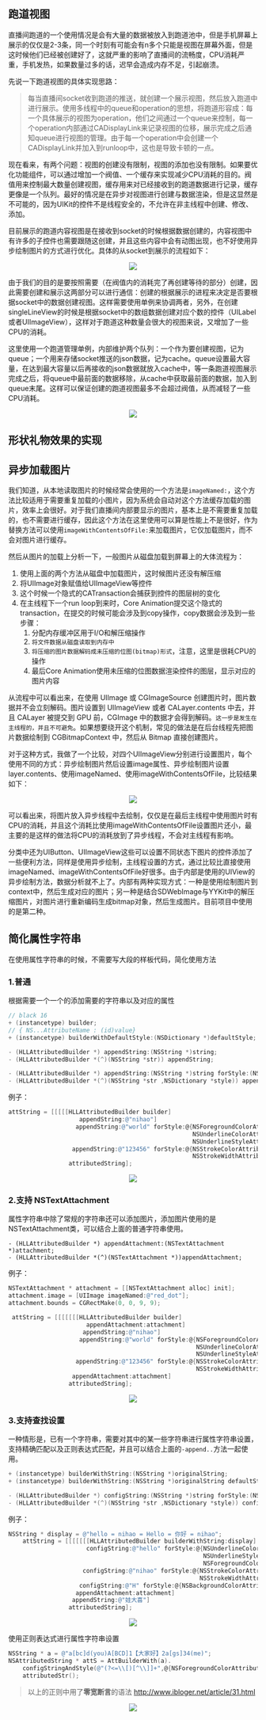 
## 跑道视图

直播间跑道的一个使用情况是会有大量的数据被放入到跑道池中，但是手机屏幕上展示的仅仅是2-3条，同一个时刻有可能会有n多个只能是视图在屏幕外面，但是这时候他们已经被创建好了，这就严重的影响了直播间的流畅度，CPU消耗严重，手机发热，如果数量过多的话，迟早会造成内存不足，引起崩溃。

先说一下跑道视图的具体实现思路：

> 每当直播间socket收到跑道的推送，就创建一个展示视图，然后放入跑道中进行展示。使用多线程中的queue和operation的思想，将跑道形容成：每一个具体展示的视图为operation，他们之间通过一个queue来控制，每一个operation内部通过CADisplayLink来记录视图的位移，展示完成之后通知queue进行视图的管理。由于每一个operation中会创建一个CADisplayLink并加入到runloop中，这也是导致卡顿的一点。

现在看来，有两个问题：视图的创建没有限制，视图的添加也没有限制。如果要优化功能组件，可以通过增加一个阀值、一个缓存来实现减少CPU消耗的目的。阀值用来控制最大数量创建视图，缓存用来对已经接收到的跑道数据进行记录，缓存更像是一个队列。最好的情况是在异步对视图进行创建与数据渲染，但是这显然是不可能的，因为UIKit的控件不是线程安全的，不允许在非主线程中创建、修改、添加。

目前展示的跑道内容视图是在接收到socket的时候根据数据创建的，内容视图中有许多的子控件也需要跟随这创建，并且这些内容中会有动图出现，也不好使用异步绘制图片的方式进行优化。具体的从socket到展示的流程如下：

<p align="center">
  <img src="https://github.com/Yrocky/Weather_App/blob/master/img/optimize_render_runway.png?raw=true"  align="center">

</p>

由于我们的目的是要按照需要（在阀值内的消耗完了再创建等待的部分）创建，因此需要创建和展示这两部分可以进行通信：创建的根据展示的进程来决定是否要根据socket中的数据创建视图。这样需要使用单例来协调两者，另外，在创建singleLineView的时候是根据socket中的数组数据创建对应个数的控件（UILabel或者UIImageView），这样对于跑道这种数量会很大的视图来说，又增加了一些CPU的消耗。

这里使用一个跑道管理单例，内部维护两个队列：一个作为要创建视图，记为queue；一个用来存储socket推送的json数据，记为cache。queue设置最大容量，在达到最大容量以后再接收的json数据就放入cache中，等一条跑道视图展示完成之后，将queue中最前面的数据移除，从cache中获取最前面的数据，加入到queue末尾。这样可以保证创建的跑道视图最多不会超过阀值，从而减轻了一些CPU消耗。

<p align="center">
  <img src="https://github.com/Yrocky/Weather_App/blob/master/img/optimize_runway_manager.png?raw=true"  align="center">

</p>



## 形状礼物效果的实现



## 异步加载图片

我们知道，从本地读取图片的时候经常会使用的一个方法是`imageNamed:`，这个方法比较适用于需要重复加载的小图片，因为系统会自动对这个方法缓存加载的图片，效率上会很好。对于我们直播间内部要显示的图片，基本上是不需要重复加载的，也不需要进行缓存，因此这个方法在这里使用可以算是性能上不是很好，作为替换方法可以使用`imageWithContentsOfFile:`来加载图片，它仅加载图片，而不会对图片进行缓存。

然后从图片的加载上分析一下，一般图片从磁盘加载到屏幕上的大体流程为：

1. 使用上面的两个方法从磁盘中加载图片，这时候图片还没有解压缩
2. 将UIImage对象赋值给UIImageView等控件
3. 这个时候一个隐式的CATransaction会捕获到控件的图层树的变化
4. 在主线程下一个run loop到来时，Core Animation提交这个隐式的transaction，在提交的时候可能会涉及到copy操作，copy数据会涉及到一些步骤：
   1. 分配内存缓冲区用于I/O和解压缩操作
   2. `将文件数据从磁盘读取到内存中`
   3. `将压缩的图片数据解码成未压缩的位图(bitmap)形式`，注意，这里是很耗CPU的操作
   4. 最后Core Animation使用未压缩的位图数据渲染控件的图层，显示对应的图片内容

从流程中可以看出来，在使用 UIImage 或 CGImageSource 创建图片时，图片数据并不会立刻解码。图片设置到 UIImageView 或者 CALayer.contents 中去，并且 CALayer 被提交到 GPU 前，CGImage 中的数据才会得到解码。`这一步是发生在主线程的，并且不可避免`。如果想要绕开这个机制，常见的做法是在后台线程先把图片数据绘制到 CGBitmapContext 中，然后从 Bitmap 直接创建图片。

对于这种方式，我做了一个比较，对四个UIImageView分别进行设置图片，每个使用不同的方式：异步绘制图片然后设置image属性、异步绘制图片设置layer.contents、使用imageNamed、使用imageWithContentsOfFile，比较结果如下：

<p align="center">
  <img src="https://github.com/Yrocky/Weather_App/blob/master/img/optimize_load_image.png?raw=true"  align="center">

</p>

可以看出来，将图片放入异步线程中去绘制，仅仅是在最后主线程中使用图片时有CPU的消耗，并且这个消耗比使用imageWithContentsOfFile设置图片还小，最主要的是这样的做法将CPU的消耗放到了异步线程，不会对主线程有影响。

分类中还为UIButton、UIImageView这些可以设置不同状态下图片的控件添加了一些便利方法，同样是使用异步绘制，主线程设置的方式，通过比较比直接使用imageNamed、imageWithContentsOfFile好很多。由于内部是使用的UIView的异步绘制方法，数据分析就不上了。内部有两种实现方式：一种是使用绘制图片到context中，然后生成对应的图片；另一种是结合SDWebImage与YYKit中的解压缩图片，对图片进行重新编码生成bitmap对象，然后生成图片。目前项目中使用的是第二种。



## 简化属性字符串

在使用属性字符串的时候，不需要写大段的样板代码，简化使用方法


### 1.普通

根据需要一个一个的添加需要的字符串以及对应的属性

```objective-c
// black 16
+ (instancetype) builder;
// { NS...AttributeName : (id)value}
+ (instancetype) builderWithDefaultStyle:(NSDictionary *)defaultStyle;

- (HLLAttributedBuilder *) appendString:(NSString *)string;
- (HLLAttributedBuilder *(^)(NSString *str)) appendString;

- (HLLAttributedBuilder *) appendString:(NSString *)string forStyle:(NSDictionary *)style;
- (HLLAttributedBuilder *(^)(NSString *str ,NSDictionary *style)) appendStringAndStyle;
```

例子：

```objective-c
attString = [[[[[HLLAttributedBuilder builder]
                    appendString:@"nihao"]
                   appendString:@"world" forStyle:@{NSForegroundColorAttributeName:[UIColor greenColor],
                                                    NSUnderlineColorAttributeName:[UIColor orangeColor],
                                                    NSUnderlineStyleAttributeName:@1}]
                  appendString:@"123456" forStyle:@{NSStrokeColorAttributeName:[UIColor redColor],
                                                    NSStrokeWidthAttributeName:@1}]
                 attributedString];
```
<p align="center">
  <img src="https://github.com/Yrocky/Weather_App/blob/master/img/normal.png?raw=true"  align="center">
</p>


### 2.支持 NSTextAttachment

属性字符串中除了常规的字符串还可以添加图片，添加图片使用的是NSTextAttachment类，可以结合上面的普通字符串使用。

```
- (HLLAttributedBuilder *) appendAttachment:(NSTextAttachment *)attachment;
- (HLLAttributedBuilder *(^)(NSTextAttachment *))appendAttachment;
```

例子：

```objective-c
NSTextAttachment * attachment = [[NSTextAttachment alloc] init];
attachment.image = [UIImage imageNamed:@"red_dot"];
attachment.bounds = CGRectMake(0, 0, 9, 9);

 attString = [[[[[[[HLLAttributedBuilder builder]
                      appendAttachment:attachment]
                     appendString:@"nihao"]
                    appendString:@"world" forStyle:@{NSForegroundColorAttributeName:[UIColor greenColor],
                                                     NSUnderlineColorAttributeName:[UIColor orangeColor],
                                                     NSUnderlineStyleAttributeName:@1}]
                   appendString:@"123456" forStyle:@{NSStrokeColorAttributeName:[UIColor redColor],
                                                     NSStrokeWidthAttributeName:@1}]
                  appendAttachment:attachment]
                 attributedString];
```

<p align="center">
  <img src="https://github.com/Yrocky/Weather_App/blob/master/img/attachment.png?raw=true"  align="center">
</p>


### 3.支持查找设置

一种情形是，已有一个字符串，需要对其中的某一些字符串进行属性字符串设置，支持精确匹配以及正则表达式匹配，并且可以结合上面的`-append..`方法一起使用。


```objective-c
+ (instancetype) builderWithString:(NSString *)originalString;
+ (instancetype) builderWithString:(NSString *)originalString defaultStyle:(NSDictionary *)defaultStyle;

- (HLLAttributedBuilder *) configString:(NSString *)string forStyle:(NSDictionary *)style;
- (HLLAttributedBuilder *(^)(NSString *str ,NSDictionary *style)) configStringAndStyle;
```

例子：

```objective-c
NSString * display = @"hello = nihao = Hello = 你好 = nihao";
    attString = [[[[[[[HLLAttributedBuilder builderWithString:display]
                      configString:@"hello" forStyle:@{NSUnderlineColorAttributeName:[UIColor redColor],
                                                       NSUnderlineStyleAttributeName:@1,
                                                       NSForegroundColorAttributeName:[UIColor orangeColor]}]
                     configString:@"nihao" forStyle:@{NSStrokeColorAttributeName:[UIColor redColor],
                                                      NSStrokeWidthAttributeName:@1}]
                    configString:@"H" forStyle:@{NSBackgroundColorAttributeName:[UIColor greenColor]}]
                   appendAttachment:attachment]
                  appendString:@"娃大喜"]
                 attributedString];
```

<p align="center">
  <img src="https://github.com/Yrocky/Weather_App/blob/master/img/config.png?raw=true"  align="center">
</p>


使用正则表达式进行属性字符串设置


``` objective-c
NSString * a = @"a[bc]d(you)A[BCD]1【大家好】2a[gs]34(me)";
NSAttributedString * attS = AttBuilderWith(a).
    configStringAndStyle(@"(?<=\\[)[^\\]]+",@{NSForegroundColorAttributeName:[UIColor orangeColor]}).
    attributedStr();
```

> 以上的正则中用了**零宽断言**的语法 http://www.ibloger.net/article/31.html

<p align="center">
  <img src="https://github.com/Yrocky/Weather_App/blob/master/img/rx.png?raw=true"  align="center">
</p>
